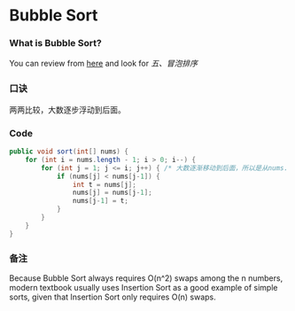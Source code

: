 # Bubble Sort

### What is Bubble Sort?
You can review from [here](http://blog.csdn.net/han_xiaoyang/article/details/12163251) and look for *五、冒泡排序*  

### 口诀
两两比较，大数逐步浮动到后面。  

### Code
```java
public void sort(int[] nums) {
	for (int i = nums.length - 1; i > 0; i--) {
		for (int j = 1; j <= i; j++) { /* 大数逐渐移动到后面，所以是从nums.length-1 -- 0 逐步有序化*/
			if (nums[j] < nums[j-1]) {
				int t = nums[j];
				nums[j] = nums[j-1];
				nums[j-1] = t;
			}
		}
	}
}
```

### 备注
Because Bubble Sort always requires O(n^2) swaps among the n numbers, modern textbook usually uses Insertion Sort as a good example of simple sorts, given that Insertion Sort only requires O(n) swaps.
